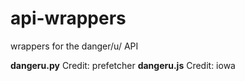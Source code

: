 # api-wrappers
wrappers for the danger/u/ API


**dangeru.py**
Credit: prefetcher
**dangeru.js**
Credit: iowa
